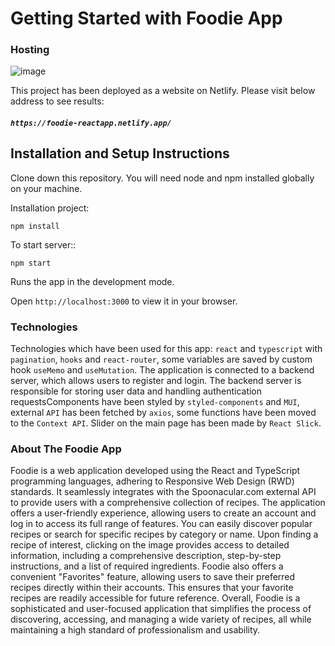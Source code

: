 # Getting Started with Foodie App

### Hosting
![image](https://github.com/Marcinwrzs/Foodie/assets/77743373/75a4361d-823b-47c0-94f9-5aab0baef8b9)

This project has been deployed as a website on Netlify.
Please visit below address to see results:

##### `https://foodie-reactapp.netlify.app/`

## Installation and Setup Instructions

Clone down this repository. You will need node and npm installed globally on your machine.

Installation project:

`npm install`

To start server::

`npm start`

Runs the app in the development mode.

Open `http://localhost:3000` to view it in your browser.

### Technologies

Technologies which have been used for this app: `react` and `typescript` with `pagination`, `hooks` and `react-router`, some variables are saved by custom hook `useMemo` and `useMutation`. The application is connected to a backend server, which allows users to register and login. The backend server is responsible for storing user data and handling authentication requestsComponents have been styled by `styled-components` and `MUI`, external `API` has been fetched by `axios`, some functions have been moved to the `Context API`. Slider on the main page has been made by `React Slick`.

### About The Foodie App

Foodie is a web application developed using the React and TypeScript programming languages, adhering to Responsive Web Design (RWD) standards. It seamlessly integrates with the Spoonacular.com external API to provide users with a comprehensive collection of recipes.
The application offers a user-friendly experience, allowing users to create an account and log in to access its full range of features. You can easily discover popular recipes or search for specific recipes by category or name. Upon finding a recipe of interest, clicking on the image provides access to detailed information, including a comprehensive description, step-by-step instructions, and a list of required ingredients.
Foodie also offers a convenient "Favorites" feature, allowing users to save their preferred recipes directly within their accounts. This ensures that your favorite recipes are readily accessible for future reference.
Overall, Foodie is a sophisticated and user-focused application that simplifies the process of discovering, accessing, and managing a wide variety of recipes, all while maintaining a high standard of professionalism and usability.



